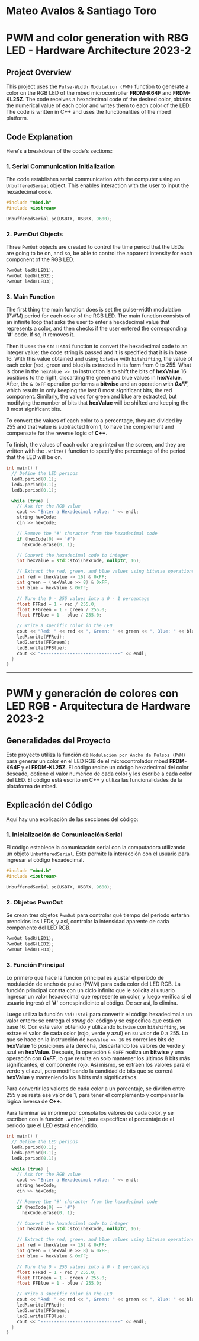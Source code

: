 # Mateo Avalos & Santiago Toro
# PWM and color generation with RBG LED - Hardware Architecture 2023-2
## Project Overview
This project uses the `Pulse-Width Modulation (PWM)` function to generate a color on the RGB LED of the mbed microcontroller **FRDM-K64F** and **FRDM-KL25Z**. The code receives a hexadecimal code of the desired color, obtains the numerical value of each color and writes them to each color of the LED. The code is written in C++ and uses the functionalities of the mbed platform.

## Code Explanation
Here's a breakdown of the code's sections:

### 1. Serial Communication Initialization
The code establishes serial communication with the computer using an `UnbufferedSerial` object. This enables interaction with the user to input the hexadecimal code.
```cpp
#include "mbed.h"
#include <iostream>

UnbufferedSerial pc(USBTX, USBRX, 9600);
```

### 2. PwmOut Objects
Three `PwmOut` objects are created to control the time period that the LEDs are going to be on, and so, be able to control the apparent intensity for each component of the RGB LED.
```cpp
PwmOut ledR(LED1);
PwmOut ledG(LED2);
PwmOut ledB(LED3);
```

### 3. Main Function
The first thing the main function does is set the pulse-width modulation (PWM) period for each color of the RGB LED. The main function consists of an infinite loop that asks the user to enter a hexadecimal value that represents a color, and then checks if the user entered the corresponding **'#'** code. If so, it removes it.

Then it uses the `std::stoi` function to convert the hexadecimal code to an integer value: the code string is passed and it is specified that it is in base 16. With this value obtained and using `bitwise` with `bitshifting`, the value of each color (red, green and blue) is extracted in its form from 0 to 255. What is done in the `hexValue >> 16` instruction is to shift the bits of **hexValue** 16 positions to the right, discarding the green and blue values in **hexValue**. After, the `& 0xFF` operation performs a **bitwise** and an operation with **_0xFF_**, which results in only keeping the last 8 most significant bits, the red component. Similarly, the values for green and blue are extracted, but modifying the number of bits that **hexValue** will be shifted and keeping the 8 most significant bits.

To convert the values of each color to a percentage, they are divided by 255 and that value is subtracted from 1, to have the complement and compensate for the reverse logic of **C++**.

To finish, the values of each color are printed on the screen, and they are written with the `.write()` function to specify the percentage of the period that the LED will be on.

```cpp
int main() {
  // Define the LED periods
  ledR.period(0.1);
  ledG.period(0.1);
  ledB.period(0.1);

  while (true) {
    // Ask for the RGB value
    cout << "Enter a Hexadecimal value: " << endl;
    string hexCode;
    cin >> hexCode;

    // Remove the '#' character from the hexadecimal code
    if (hexCode[0] == '#')
      hexCode.erase(0, 1);

    // Convert the hexadecimal code to integer
    int hexValue = std::stoi(hexCode, nullptr, 16);

    // Extract the red, green, and blue values using bitwise operations and bit shifting
    int red = (hexValue >> 16) & 0xFF;
    int green = (hexValue >> 8) & 0xFF;
    int blue = hexValue & 0xFF;

    // Turn the 0 - 255 values into a 0 - 1 percentage
    float FFRed = 1 - red / 255.0;
    float FFGreen = 1 - green / 255.0;
    float FFBlue = 1 - blue / 255.0;

    // Write a specific color in the LED
    cout << "Red: " << red << ", Green: " << green << ", Blue: " << blue << endl;
    ledR.write(FFRed);
    ledG.write(FFGreen);
    ledB.write(FFBlue);
    cout << "------------------------------" << endl;
  }
}
```

---

#  PWM y generación de colores con LED RGB - Arquitectura de Hardware 2023-2
## Generalidades del Proyecto
Este proyecto utiliza la función de `Modulación por Ancho de Pulsos (PWM)` para generar un color en el LED RGB de el microcontrolador mbed **FRDM-K64F** y el **FRDM-KL25Z**. El código recibe un código hexadecimal del color deseado, obtiene el valor numérico de cada color y los escribe a cada color del LED. El código está escrito en C++ y utiliza las funcionalidades de la plataforma de mbed.

## Explicación del Código
Aquí hay una explicación de las secciones del código:

### 1. Inicialización de Comunicación Serial
El código establece la comunicación serial con la computadora utilizando un objeto `UnbufferedSerial`. Esto permite la interacción con el usuario para ingresar el código hexadecimal.
```cpp
#include "mbed.h"
#include <iostream>

UnbufferedSerial pc(USBTX, USBRX, 9600);
```

### 2. Objetos PwmOut
Se crean tres objetos `PwmOut` para controlar qué tiempo del periodo estarán prendidos los LEDs, y así, controlar la intensidad aparente de cada componente del LED RGB.
```cpp
PwmOut ledR(LED1);
PwmOut ledG(LED2);
PwmOut ledB(LED3);
```

### 3. Función Principal
Lo primero que hace la función principal es ajustar el período de modulación de ancho de pulso (PWM) para cada color del LED RGB. La función principal consta con un ciclo infinito que le solicita al usuario ingresar un valor hexadecimal que represente un color, y luego verifica si el usuario ingresó el **'#'** correspindieinte al código. De ser así, lo elimina. 

Luego utiliza la función `std::stoi` para convertir el código hexadecimal a un valor entero: se entrega el _string_ del código y se especifíca que está en base 16. Con este valor obtenido y utilizando `bitwise` con `bitshifting`, se extrae el valor de cada color (rojo, verde y azul) en su valor de 0 a 255. Lo que se hace en la instrucción de `hexValue >> 16` es correr los bits de **hexValue** 16 posiciones a la derecha, descartando los valores de verde y azul en **hexValue**. Después, la operación `& 0xFF` realiza un **bitwise** y una operación con **_0xFF_**, lo que resulta en solo mantener los últimos 8 bits más significantes, el componente rojo. Así mismo, se extraen los valores para el verde y el azul, pero modificando la candidad de bits que se correrá **hexValue** y manteniendo los 8 bits más significativos.

Para convertir los valores de cada color a un porcentaje, se dividen entre 255 y se resta ese valor de 1, para tener el complemento y compensar la lógica inversa de **C++**.

Para terminar se imprime por consola los valores de cada color, y se escriben con la función `.write()` para especificar el porcentaje de el periodo que el LED estará encendido. 
```cpp
int main() {
  // Define the LED periods
  ledR.period(0.1);
  ledG.period(0.1);
  ledB.period(0.1);

  while (true) {
    // Ask for the RGB value
    cout << "Enter a Hexadecimal value: " << endl;
    string hexCode;
    cin >> hexCode;

    // Remove the '#' character from the hexadecimal code
    if (hexCode[0] == '#')
      hexCode.erase(0, 1);

    // Convert the hexadecimal code to integer
    int hexValue = std::stoi(hexCode, nullptr, 16);

    // Extract the red, green, and blue values using bitwise operations and bit shifting
    int red = (hexValue >> 16) & 0xFF;
    int green = (hexValue >> 8) & 0xFF;
    int blue = hexValue & 0xFF;

    // Turn the 0 - 255 values into a 0 - 1 percentage
    float FFRed = 1 - red / 255.0;
    float FFGreen = 1 - green / 255.0;
    float FFBlue = 1 - blue / 255.0;

    // Write a specific color in the LED
    cout << "Red: " << red << ", Green: " << green << ", Blue: " << blue << endl;
    ledR.write(FFRed);
    ledG.write(FFGreen);
    ledB.write(FFBlue);
    cout << "------------------------------" << endl;
  }
}
```
